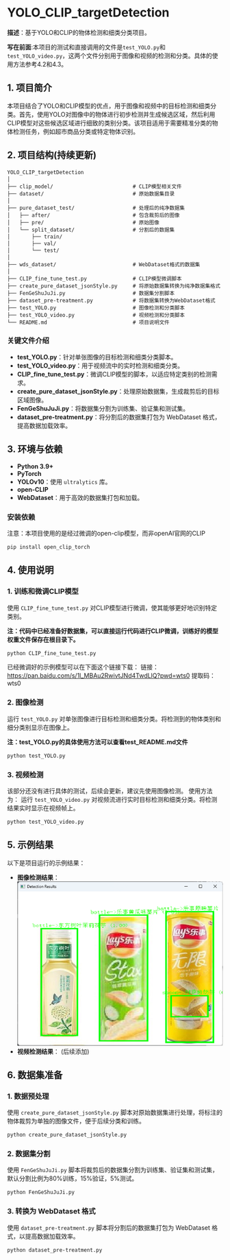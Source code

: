 # YOLO_CLIP_targetDetection

**描述**：基于YOLO和CLIP的物体检测和细类分类项目。

**写在前面**:本项目的测试和直接调用的文件是`test_YOLO.py`和`test_YOLO_video.py`，这两个文件分别用于图像和视频的检测和分类。具体的使用方法参考4.2和4.3。

## 1. 项目简介
本项目结合了YOLO和CLIP模型的优点，用于图像和视频中的目标检测和细类分类。首先，使用YOLO对图像中的物体进行初步检测并生成候选区域，然后利用CLIP模型对这些候选区域进行细致的类别分类。该项目适用于需要精准分类的物体检测任务，例如超市商品分类或特定物体识别。

## 2. 项目结构(持续更新)

```plaintext
YOLO_CLIP_targetDetection
│
├── clip_model/                          # CLIP模型相关文件
├── dataset/                             # 原始数据集目录
│
├── pure_dataset_test/                   # 处理后的纯净数据集
│   ├── after/                           # 包含裁剪后的图像
│   ├── pre/                             # 原始图像
│   └── split_dataset/                   # 分割后的数据集
│       ├── train/
│       ├── val/
│       └── test/
│
├── wds_dataset/                         # WebDataset格式的数据集
│
├── CLIP_fine_tune_test.py               # CLIP模型微调脚本
├── create_pure_dataset_jsonStyle.py     # 将原始数据集转换为纯净数据集格式
├── FenGeShuJuJi.py                      # 数据集分割脚本
├── dataset_pre-treatment.py             # 将数据集转换为WebDataset格式
├── test_YOLO.py                         # 图像检测和分类脚本
├── test_YOLO_video.py                   # 视频检测和分类脚本
└── README.md                            # 项目说明文件
```

### 关键文件介绍
- **test_YOLO.py**：针对单张图像的目标检测和细类分类脚本。
- **test_YOLO_video.py**：用于视频流中的实时检测和细类分类。
- **CLIP_fine_tune_test.py**：微调CLIP模型的脚本，以适应特定类别的检测需求。
- **create_pure_dataset_jsonStyle.py**：处理原始数据集，生成裁剪后的目标区域图像。
- **FenGeShuJuJi.py**：将数据集分割为训练集、验证集和测试集。
- **dataset_pre-treatment.py**：将分割后的数据集打包为 WebDataset 格式，提高数据加载效率。

## 3. 环境与依赖

- **Python 3.9+**
- **PyTorch**
- **YOLOv10**：使用 `ultralytics` 库。
- **open-CLIP**
- **WebDataset**：用于高效的数据集打包和加载。

### 安装依赖
注意：本项目使用的是经过微调的open-clip模型，而非openAI官网的CLIP

```bash
pip install open_clip_torch
```

## 4. 使用说明

### 1. 训练和微调CLIP模型
使用 `CLIP_fine_tune_test.py` 对CLIP模型进行微调，使其能够更好地识别特定类别。

**注：代码中已经准备好数据集，可以直接运行代码进行CLIP微调，训练好的模型权重文件保存在根目录下。**

```bash
python CLIP_fine_tune_test.py
```
已经微调好的示例模型可以在下面这个链接下载：
链接：https://pan.baidu.com/s/1l_MBAu2RwivtJNd4TwdLlQ?pwd=wts0 
提取码：wts0

### 2. 图像检测
运行 `test_YOLO.py` 对单张图像进行目标检测和细类分类。将检测到的物体类别和细分类别显示在图像上。

**注：test_YOLO.py的具体使用方法可以查看test_README.md文件**

```bash
python test_YOLO.py
```

### 3. 视频检测
该部分还没有进行具体的测试，后续会更新，建议先使用图像检测。
使用方法为：
运行 `test_YOLO_video.py` 对视频流进行实时目标检测和细类分类。将检测结果实时显示在视频帧上。

```bash
python test_YOLO_video.py
```

## 5. 示例结果

以下是项目运行的示例结果：

- **图像检测结果**：
![alt text](image.png)
- **视频检测结果**：
(后续添加)

## 6. 数据集准备

### 1. 数据预处理
使用 `create_pure_dataset_jsonStyle.py` 脚本对原始数据集进行处理，将标注的物体裁剪为单独的图像文件，便于后续分类和训练。

```bash
python create_pure_dataset_jsonStyle.py
```

### 2. 数据集分割
使用 `FenGeShuJuJi.py` 脚本将裁剪后的数据集分割为训练集、验证集和测试集，默认分割比例为80%训练，15%验证，5%测试。

```bash
python FenGeShuJuJi.py
```

### 3. 转换为 WebDataset 格式
使用 `dataset_pre-treatment.py` 脚本将分割后的数据集打包为 WebDataset 格式，以提高数据加载效率。

```bash
python dataset_pre-treatment.py
```

